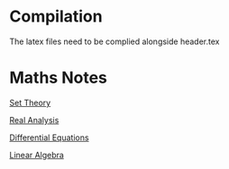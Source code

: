 # Compilation
The latex files need to be complied alongside header.tex

# Maths Notes
[Set Theory](set_theory.pdf)

[Real Analysis](real_analysis.pdf)

[Differential Equations](differential_equations.pdf)

[Linear Algebra](linear_algebra.pdf)

